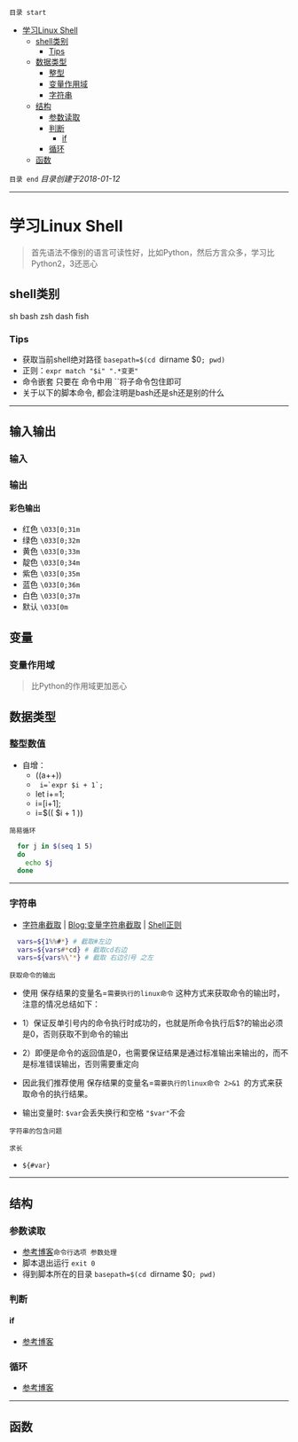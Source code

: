 `目录 start`
 
- [学习Linux Shell](#学习linux-shell)
    - [shell类别](#shell类别)
        - [Tips](#tips)
    - [数据类型](#数据类型)
        - [整型](#整型)
        - [变量作用域](#变量作用域)
        - [字符串](#字符串)
    - [结构](#结构)
        - [参数读取](#参数读取)
        - [判断](#判断)
            - [if](#if)
        - [循环](#循环)
    - [函数](#函数)

`目录 end` *目录创建于2018-01-12*
****************************************
# 学习Linux Shell
> 首先语法不像别的语言可读性好，比如Python，然后方言众多，学习比Python2，3还恶心

## shell类别
sh
bash
zsh
dash
fish

### Tips

- 获取当前shell绝对路径 `basepath=$(cd `dirname $0`; pwd)`
- 正则：`expr match "$i" ".*变更"`
- 命令嵌套 只要在 命令中用 ``将子命令包住即可
- 关于以下的脚本命令, 都会注明是bash还是sh还是别的什么

*******************
## 输入输出


### 输入
### 输出

#### 彩色输出
- 红色 `\033[0;31m`
- 绿色 `\033[0;32m`
- 黄色 `\033[0;33m`
- 靛色 `\033[0;34m`
- 紫色 `\033[0;35m`
- 蓝色 `\033[0;36m`
- 白色 `\033[0;37m`
- 默认 `\033[0m`


## 变量
### 变量作用域
> 比Python的作用域更加恶心

## 数据类型
### 整型数值

- 自增：
  - ((a++))
  - ``` i=`expr $i + 1`;```
  - let i+=1;
  - i=$[$i+1];
  - i=$(( $i + 1 ))

`简易循环`
```sh
  for j in $(seq 1 5)
  do
    echo $j
  done
```
************
### 字符串
- [字符串截取](https://www.2cto.com/os/201305/208219.html) | [Blog:变量字符串截取](http://www.jb51.net/article/56563.htm) | [Shell正则](http://man.linuxde.net/docs/shell_regex.html)

```sh
  vars=${1%%#*} # 截取#左边
  vars=${vars#*cd} # 截取cd右边
  vars=${vars%\'*} # 截取 右边引号 之左
```

`获取命令的输出`
- 使用  保存结果的变量名=`需要执行的linux命令` 这种方式来获取命令的输出时，注意的情况总结如下：
- 1）保证反单引号内的命令执行时成功的，也就是所命令执行后$?的输出必须是0，否则获取不到命令的输出
- 2）即便是命令的返回值是0，也需要保证结果是通过标准输出来输出的，而不是标准错误输出，否则需要重定向
- 因此我们推荐使用  保存结果的变量名=`需要执行的linux命令 2>&1 `的方式来获取命令的执行结果。

- 输出变量时: `$var`会丢失换行和空格 `"$var"`不会

`字符串的包含问题`

`求长`
- `${#var}`

*********************
## 结构
### 参数读取
- [参考博客](http://www.cnblogs.com/FrankTan/archive/2010/03/01/1634516.html)`命令行选项 参数处理`
- 脚本退出运行 `exit 0`
- 得到脚本所在的目录 `basepath=$(cd `dirname $0`; pwd)`


### 判断
#### if
- [参考博客](http://www.cnblogs.com/276815076/archive/2011/10/30/2229286.html)

### 循环
- [参考博客](http://www.cnblogs.com/fhefh/archive/2011/04/15/2017233.html)

*****************
## 函数


